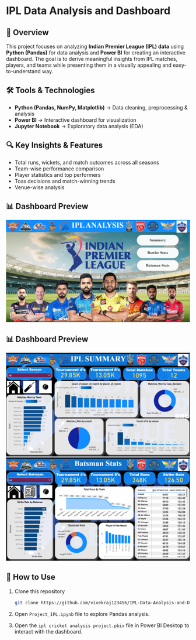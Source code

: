 
# IPL Data Analysis and Dashboard

## 📌 Overview

This project focuses on analyzing **Indian Premier League (IPL) data** using **Python (Pandas)** for data analysis and **Power BI** for creating an interactive dashboard.
The goal is to derive meaningful insights from IPL matches, players, and teams while presenting them in a visually appealing and easy-to-understand way.

## 🛠️ Tools & Technologies

* **Python (Pandas, NumPy, Matplotlib)** → Data cleaning, preprocessing & analysis
* **Power BI** → Interactive dashboard for visualization
* **Jupyter Notebook** → Exploratory data analysis (EDA)

## 🔍 Key Insights & Features

* Total runs, wickets, and match outcomes across all seasons
* Team-wise performance comparison
* Player statistics and top performers
* Toss decisions and match-winning trends
* Venue-wise analysis

## 📊 Dashboard Preview

![Dashboard ](images/IPL_Analysis.png)

## 📊 Dashboard Preview
![Preview ](images/Summary.png)
![Preview ](images/Batting.png)





## 🚀 How to Use

1. Clone this repository

   ```bash
   git clone https://github.com/vivekraj123456/IPL-Data-Analysis-and-Dashboard.git
   ```
2. Open `Project_IPL.ipynb` file to explore Pandas analysis.
3. Open the `ipl cricket analysis project.pbix` file in Power BI Desktop to interact with the dashboard.





